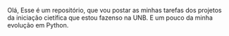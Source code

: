 Olá,
Esse é um repositório, que vou postar as minhas tarefas dos projetos da iniciação cietífica que estou fazenso na UNB.
E um pouco da minha evolução em Python.
